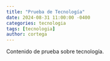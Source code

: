 ```yaml
---
title: "Prueba de Tecnología"
date: 2024-08-31 11:00:00 -0400
categories: tecnologia
tags: [tecnologia]
author: cortega
---
```

Contenido de prueba sobre tecnología.
